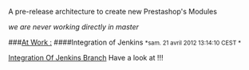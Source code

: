 A pre-release architecture to create new Prestashop's Modules

*we are never working directly in master*

###<u>At Work :</u>
####Integration of Jenkins
  <small>*sam. 21 avril 2012 13:14:10 CEST *</small>

  [Integration Of Jenkins Branch](https://github.com/PrestaFactoryModules/demo-prestashop-creation-module/tree/IntegrationOfJenkins) Have a look at !!!
